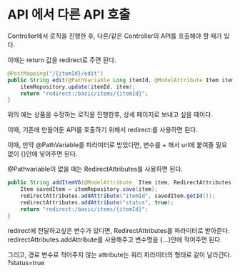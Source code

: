 # API 에서 다른 API 호출

Controller에서 로직을 진행한 후, 
다른/같은 Controller의 API를 호출해야 할 때가 있다. 

이때는 return 값을 redirect로 주면 된다. 

~~~java
@PostMapping("/{itemId}/edit")
public String edit(@PathVariable Long itemId, @ModelAttribute Item item) {
    itemRepository.update(itemId, item);
    return "redirect:/basic/items/{itemId}";
}
~~~

위의 예는 상품을 수정하는 로직을 진행한후, 상세 페이지로 보내고 싶을 때이다. 

이때, 기존에 만들어둔 API를 호출하기 위해서 redirect:를 사용하면 된다. 

이때, 만약 @PathVariable를 파라미터로 받았다면, 변수를 + 해서 url에 붙여줄 필요없이 {}안에 넣어주면 된다. 

@Pathvariable이 없을 때는 RedirectAttributes를 사용하면 된다. 

~~~java
public String addItemV6(@ModelAttribute  Item item, RedirectAttributes redirectAttributes) {
    Item savedItem = itemRepository.save(item);
    redirectAttributes.addAttribute("itemId", savedItem.getId());
    redirectAttributes.addAttribute("status", true);
    return "redirect:/basic/items/{itemId}";
}
~~~
redirect에 전달하고싶은 변수가 있다면, RedirectAttributes를 파라미터로 받아준다.
redirectAttributes.addAttribute를 사용해주고 변수명을 {...}안에 적어주면 된다. 

그리고, 경로 변수로 적어주지 않는 attribute는 쿼리 파라미터의 형태로 같이 날라간다. ?status=true